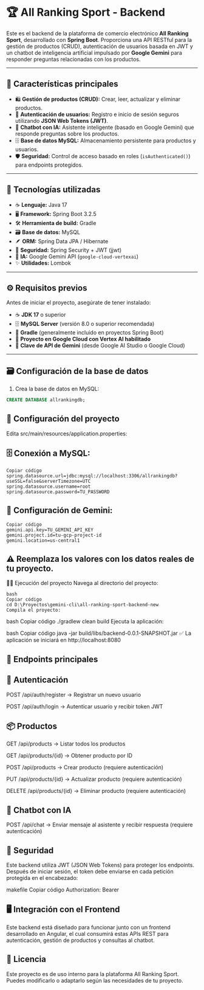 # 🏆 All Ranking Sport - Backend

Este es el backend de la plataforma de comercio electrónico **All Ranking Sport**, desarrollado con **Spring Boot**. Proporciona una API RESTful para la gestión de productos (CRUD), autenticación de usuarios basada en JWT y un chatbot de inteligencia artificial impulsado por **Google Gemini** para responder preguntas relacionadas con los productos.

---

## 🚀 Características principales

- 🛍️ **Gestión de productos (CRUD):** Crear, leer, actualizar y eliminar productos.
- 🔐 **Autenticación de usuarios:** Registro e inicio de sesión seguros utilizando **JSON Web Tokens (JWT)**.
- 🤖 **Chatbot con IA:** Asistente inteligente (basado en Google Gemini) que responde preguntas sobre los productos.
- 🗄️ **Base de datos MySQL:** Almacenamiento persistente para productos y usuarios.
- 🛡️ **Seguridad:** Control de acceso basado en roles (`isAuthenticated()`) para endpoints protegidos.

---

## 🧰 Tecnologías utilizadas

- ☕ **Lenguaje:** Java 17
- 🖥️ **Framework:** Spring Boot 3.2.5
- 🛠️ **Herramienta de build:** Gradle
- 🗃️ **Base de datos:** MySQL
- 🪶 **ORM:** Spring Data JPA / Hibernate
- 🔑 **Seguridad:** Spring Security + JWT (jjwt)
- 🤖 **IA:** Google Gemini API (`google-cloud-vertexai`)
- ✨ **Utilidades:** Lombok

---

## ⚙️ Requisitos previos

Antes de iniciar el proyecto, asegúrate de tener instalado:

- ☕ **JDK 17** o superior
- 🗄️ **MySQL Server** (versión 8.0 o superior recomendada)
- 🧱 **Gradle** (generalmente incluido en proyectos Spring Boot)
- 🔑 **Proyecto en Google Cloud con Vertex AI habilitado**
- 🤖 **Clave de API de Gemini** (desde Google AI Studio o Google Cloud)

---

## 🗃️ Configuración de la base de datos

1. Crea la base de datos en MySQL:
```sql
CREATE DATABASE allrankingdb;
```
## 🔧 Configuración del proyecto
Edita src/main/resources/application.properties:

## 🗄️ Conexión a MySQL:
```properties
Copiar código
spring.datasource.url=jdbc:mysql://localhost:3306/allrankingdb?useSSL=false&serverTimezone=UTC
spring.datasource.username=root
spring.datasource.password=TU_PASSWORD
```
## 🤖 Configuración de Gemini:
```properties
Copiar código
gemini.api.key=TU_GEMINI_API_KEY
gemini.project.id=tu-gcp-project-id
gemini.location=us-central1
```
## ⚠️ Reemplaza los valores con los datos reales de tu proyecto.

🏃‍♂️ Ejecución del proyecto
Navega al directorio del proyecto:
```
bash
Copiar código
cd D:\Proyectos\gemini-cli\all-ranking-sport-backend-new
Compila el proyecto:
```
bash
Copiar código
./gradlew clean build
Ejecuta la aplicación:

bash
Copiar código
java -jar build/libs/backend-0.0.1-SNAPSHOT.jar
✅ La aplicación se iniciará en http://localhost:8080

## 🔗 Endpoints principales
## 🔑 Autenticación
POST /api/auth/register → Registrar un nuevo usuario

POST /api/auth/login → Autenticar usuario y recibir token JWT

## 📦 Productos
GET /api/products → Listar todos los productos

GET /api/products/{id} → Obtener producto por ID

POST /api/products → Crear producto (requiere autenticación)

PUT /api/products/{id} → Actualizar producto (requiere autenticación)

DELETE /api/products/{id} → Eliminar producto (requiere autenticación)

## 🤖 Chatbot con IA
POST /api/chat → Enviar mensaje al asistente y recibir respuesta (requiere autenticación)

## 🔐 Seguridad
Este backend utiliza JWT (JSON Web Tokens) para proteger los endpoints.
Después de iniciar sesión, el token debe enviarse en cada petición protegida en el encabezado:

makefile
Copiar código
Authorization: Bearer <token>
## 🖥️ Integración con el Frontend
Este backend está diseñado para funcionar junto con un frontend desarrollado en Angular, el cual consumirá estas APIs REST para autenticación, gestión de productos y consultas al chatbot.

## 📜 Licencia
Este proyecto es de uso interno para la plataforma All Ranking Sport.
Puedes modificarlo o adaptarlo según las necesidades de tu proyecto.
